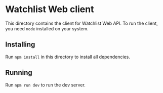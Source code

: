 # Watchlist Web client

This directory contains the client for Watchlist Web API. To run the client, you need `node` installed on your system.

## Installing

Run `npm install` in this directory to install all dependencies.

## Running

Run `npm run dev` to run the dev server.
